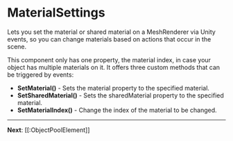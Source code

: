 # MaterialSettings

Lets you set the material or shared material on a MeshRenderer via Unity events, so you can change materials based on actions that occur in the scene.

This component only has one property, the material index, in case your object has multiple materials on it. It offers three custom methods that can be triggered by events:

* **SetMaterial()** - Sets the material property to the specified material.
* **SetSharedMaterial()** - Sets the sharedMaterial property to the specified material.
* **SetMaterialIndex()** - Change the index of the material to be changed.

---

**Next**: [[:ObjectPoolElement]]
